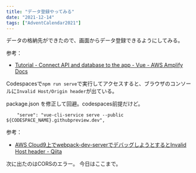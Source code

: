 ```yaml
---
title: "データ登録やってみる"
date: "2021-12-14"
tags: ["AdventCalendar2021"]
---
```


データの格納先ができたので、画面からデータ登録できるようにしてみる。

参考：
- [Tutorial - Connect API and database to the app - Vue - AWS Amplify Docs](https://docs.amplify.aws/start/getting-started/data-model/q/integration/vue/#connect-frontend-to-api)

Codespacesで`npm run serve`で実行してアクセスすると、ブラウザのコンソールに`Invalid Host/Origin header`が出ている。

package.json を修正して回避。codespaces前提だけど。
```
    "serve": "vue-cli-service serve --public ${CODESPACE_NAME}.githubpreview.dev",
```

参考：
- [AWS Cloud9上でwebpack-dev-serverでデバッグしようとするとInvalid Host header - Qiita](https://qiita.com/tetsuya-zama/items/d6ffc28ed6d67abab037)

次に出たのはCORSのエラー。
今日はここまで。

